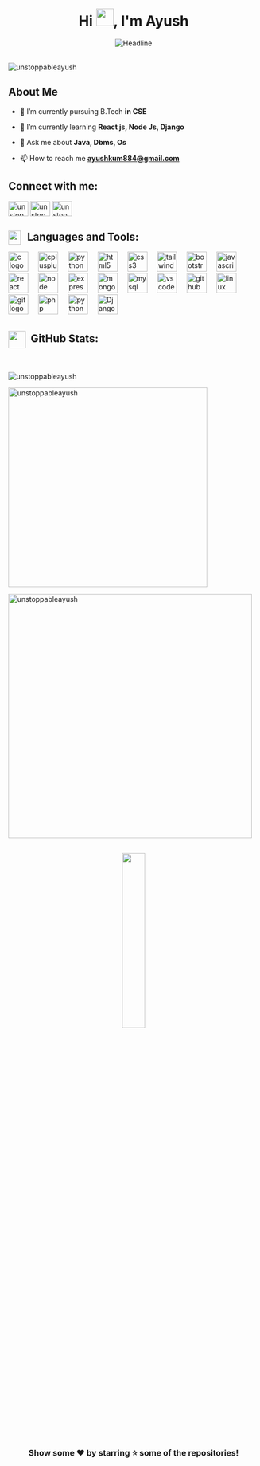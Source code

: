 <h1 align="center">Hi <img src="https://media.giphy.com/media/hvRJCLFzcasrR4ia7z/giphy.gif" width="35">, I'm Ayush</h1>

<div align=center>
<img src="https://readme-typing-svg.herokuapp.com?color=%23FFA500&size=32&center=true&vCenter=true&width=600&height=50&lines=Computer+Science+Student;Full+Stack+Developer;Open-Source+Enthusiast" alt="Headline" />
</div>

<br/>
<p align="left"> <img src="https://komarev.com/ghpvc/?username=unstoppableayush&label=Profile%20views&color=0e75b6&style=flat" alt="unstoppableayush" /> </p>
<h2 align="left"> About Me </h2>

- 🔭 I’m currently pursuing B.Tech **in CSE**

- 🌱 I’m currently learning **React js, Node Js, Django**

- 💬 Ask me about **Java, Dbms, Os**

- 📫 How to reach me **ayushkum884@gmail.com**

<h2 align="left">Connect with me:</h2>
<p align=left>
<a href="https://linkedin.com/in/unstoppableayush" target="blank"><img align="center" src="https://raw.githubusercontent.com/rahuldkjain/github-profile-readme-generator/master/src/images/icons/Social/linked-in-alt.svg" alt="unstoppableayush" height="30" width="40" /></a>
<a href="https://instagram.com/unstoppable_ayush.dev" target="blank"><img align="center" src="https://raw.githubusercontent.com/rahuldkjain/github-profile-readme-generator/master/src/images/icons/Social/instagram.svg" alt="unstoppable_ayush.dev" height="30" width="40" /></a>
<a href="https://twitter.com/unstoppable_ius" target="blank"><img align="center" src="https://raw.githubusercontent.com/rahuldkjain/github-profile-readme-generator/master/src/images/icons/Social/twitter.svg" alt="unstoppable_ius" height="30" width="40" /></a>
</p>

<h2 align="left"><img src="https://media2.giphy.com/media/QssGEmpkyEOhBCb7e1/giphy.gif?cid=ecf05e47a0n3gi1bfqntqmob8g9aid1oyj2wr3ds3mg700bl&rid=giphy.gif" width ="25" height="28" align=left>&nbsp; Languages and Tools:</h2>
<div align="left">
  <img src="https://skillicons.dev/icons?i=c" height="40" alt="c logo"  />
  <img width="12" />
  <img src="https://skillicons.dev/icons?i=cpp" height="40" alt="cplusplus logo"  />
  <img width="12" />
  <img src="https://skillicons.dev/icons?i=java" height="40" alt="python logo"  />
  <img width="12" />
  <img src="https://skillicons.dev/icons?i=html" height="40" alt="html5 logo"  />
  <img width="12" />
  <img src="https://skillicons.dev/icons?i=css" height="40" alt="css3 logo"  />
  <img width="12" />
  <img src="https://skillicons.dev/icons?i=tailwind" height="40" alt="tailwindcss logo"  />
  <img width="12" />
  <img src="https://skillicons.dev/icons?i=bootstrap" height="40" alt="bootstrap logo"  />
  <img width="12" />
  <img src="https://skillicons.dev/icons?i=js" height="40" alt="javascript logo"  />
  <img width="12" />
  <img src="https://skillicons.dev/icons?i=react" height="40" alt="react logo"  />
  <img width="12" />
  <img src="https://skillicons.dev/icons?i=nodejs" height="40" alt="node logo"  />
  <img width="12" />
  <img src="https://skillicons.dev/icons?i=expressjs" height="40" alt="express logo"  />
  <img width="12" />
  <img src="https://skillicons.dev/icons?i=mongo" height="40" alt="mongo logo"  />
  <img width="12" />
   <img src="https://skillicons.dev/icons?i=mysql" height="40" alt="mysql logo"  />
  <img width="12" />
  <img src="https://skillicons.dev/icons?i=vscode" height="40" alt="vscode logo"  />
  <img width="12" />
  <img src="https://skillicons.dev/icons?i=github" height="40" alt="github logo"  />
  <img width="12" />
  <img src="https://skillicons.dev/icons?i=linux" height="40" alt="linux logo"  />
  <img width="12" />
  <img src="https://skillicons.dev/icons?i=git" height="40" alt="git logo"  />
  <img width="12" />
  <img src="https://skillicons.dev/icons?i=php" height="40" alt="php logo"  />
  <img width="12" />
  <img src="https://skillicons.dev/icons?i=python" height="40" alt="python logo"  />
  <img width="12" />
  <img src="https://skillicons.dev/icons?i=django" height="40" alt="Django logo"  />
  <img width="12" />
</div>

<h2 align="left"><img src="https://media.giphy.com/media/iY8CRBdQXODJSCERIr/giphy.gif" width="35" align="center">&nbsp; GitHub Stats:</h2>
</br>

<p><img align="center" src="https://github-readme-stats.vercel.app/api/top-langs?username=unstoppableayush&show_icons=true&locale=en&layout=compact&theme=dark" alt="unstoppableayush" /></p>

<p><img align="center" src="https://github-readme-stats.vercel.app/api?username=unstoppableayush&show_icons=true&locale=&theme=dark" alt="unstoppableayush" width="400"  /></p>

<p><img align="center" src="https://github-readme-streak-stats.herokuapp.com/?user=unstoppableayush&theme=dark" alt="unstoppableayush " width="490"  /></p>

##

<p align="center"">
<img src="https://media.giphy.com/media/jpVnC65DmYeyRL4LHS/giphy.gif" width="30%" >
</p>

<h3 align="center"> Show some ❤️ by starring ⭐ some of the repositories! </h3>
